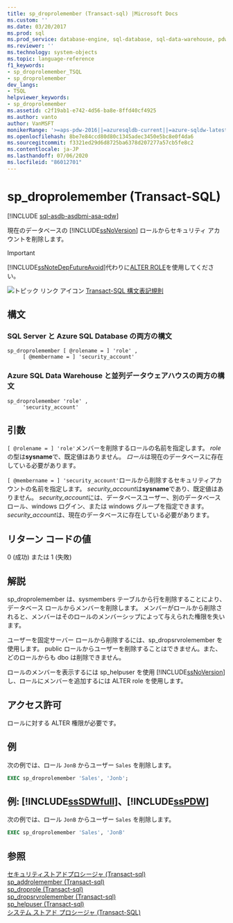 ```yaml
---
title: sp_droprolemember (Transact-sql) |Microsoft Docs
ms.custom: ''
ms.date: 03/20/2017
ms.prod: sql
ms.prod_service: database-engine, sql-database, sql-data-warehouse, pdw
ms.reviewer: ''
ms.technology: system-objects
ms.topic: language-reference
f1_keywords:
- sp_droprolemember_TSQL
- sp_droprolemember
dev_langs:
- TSQL
helpviewer_keywords:
- sp_droprolemember
ms.assetid: c2f19ab1-e742-4d56-ba8e-8ffd40cf4925
ms.author: vanto
author: VanMSFT
monikerRange: '>=aps-pdw-2016||=azuresqldb-current||=azure-sqldw-latest||>=sql-server-2016||=sqlallproducts-allversions||>=sql-server-linux-2017||=azuresqldb-mi-current'
ms.openlocfilehash: 8be7e84ccd80d80c1345adec3450e5bc8e0f4da6
ms.sourcegitcommit: f3321ed29d6d8725ba6378d207277a57cb5fe8c2
ms.contentlocale: ja-JP
ms.lasthandoff: 07/06/2020
ms.locfileid: "86012701"
---
```

# <a name="sp_droprolemember-transact-sql"></a>sp_droprolemember (Transact-SQL)

[!INCLUDE [sql-asdb-asdbmi-asa-pdw](../../includes/applies-to-version/sql-asdb-asdbmi-asa-pdw.md)]

  現在のデータベースの [!INCLUDE[ssNoVersion](../../includes/ssnoversion-md.md)] ロールからセキュリティ アカウントを削除します。  
  
> [!IMPORTANT]  
>  [!INCLUDE[ssNoteDepFutureAvoid](../../includes/ssnotedepfutureavoid-md.md)]代わりに[ALTER ROLE](../../t-sql/statements/alter-role-transact-sql.md)を使用してください。  
  
 ![トピック リンク アイコン](../../database-engine/configure-windows/media/topic-link.gif "トピック リンク アイコン") [Transact-SQL 構文表記規則](../../t-sql/language-elements/transact-sql-syntax-conventions-transact-sql.md)  
  
## <a name="syntax"></a>構文  

### <a name="syntax-for-both-sql-server-and-azure-sql-database"></a>SQL Server と Azure SQL Database の両方の構文

```  
sp_droprolemember [ @rolename = ] 'role' ,   
     [ @membername = ] 'security_account'  
```  

### <a name="syntax-for-both-azure-sql-data-warehouse-and-parallel-data-warehouse"></a>Azure SQL Data Warehouse と並列データウェアハウスの両方の構文

```  
sp_droprolemember 'role' ,  
     'security_account'  
```  
  
## <a name="arguments"></a>引数  
`[ @rolename = ] 'role'`メンバーを削除するロールの名前を指定します。 *role*の型は**sysname**で、既定値はありません。 *ロール*は現在のデータベースに存在している必要があります。  
  
`[ @membername = ] 'security_account'`ロールから削除するセキュリティアカウントの名前を指定します。 *security_account*は**sysname**であり、既定値はありません。 *security_account*には、データベースユーザー、別のデータベースロール、windows ログイン、または windows グループを指定できます。 *security_account*は、現在のデータベースに存在している必要があります。  
  
## <a name="return-code-values"></a>リターン コードの値  
 0 (成功) または 1 (失敗)  
  
## <a name="remarks"></a>解説  
 sp_droprolemember は、sysmembers テーブルから行を削除することにより、データベース ロールからメンバーを削除します。 メンバーがロールから削除されると、メンバーはそのロールのメンバーシップによって与えられた権限を失います。  
  
 ユーザーを固定サーバー ロールから削除するには、sp_dropsrvrolemember を使用します。 public ロールからユーザーを削除することはできません。また、どのロールからも dbo は削除できません。  
  
 ロールのメンバーを表示するには sp_helpuser を使用 [!INCLUDE[ssNoVersion](../../includes/ssnoversion-md.md)] し、ロールにメンバーを追加するには ALTER role を使用します。  
  
## <a name="permissions"></a>アクセス許可  
 ロールに対する ALTER 権限が必要です。  
  
## <a name="examples"></a>例  
 次の例では、ロール `JonB` からユーザー `Sales` を削除します。  
  
```sql
EXEC sp_droprolemember 'Sales', 'Jonb';  
```  
  
## <a name="examples-sssdwfull-and-sspdw"></a>例: [!INCLUDE[ssSDWfull](../../includes/sssdwfull-md.md)]、[!INCLUDE[ssPDW](../../includes/sspdw-md.md)]  
 次の例では、ロール `JonB` からユーザー `Sales` を削除します。  
  
```sql
EXEC sp_droprolemember 'Sales', 'JonB'  
```  
  
## <a name="see-also"></a>参照  
 [セキュリティストアドプロシージャ &#40;Transact-sql&#41;](../../relational-databases/system-stored-procedures/security-stored-procedures-transact-sql.md)   
 [sp_addrolemember &#40;Transact-sql&#41;](../../relational-databases/system-stored-procedures/sp-addrolemember-transact-sql.md)   
 [sp_droprole &#40;Transact-sql&#41;](../../relational-databases/system-stored-procedures/sp-droprole-transact-sql.md)   
 [sp_dropsrvrolemember &#40;Transact-sql&#41;](../../relational-databases/system-stored-procedures/sp-dropsrvrolemember-transact-sql.md)   
 [sp_helpuser &#40;Transact-sql&#41;](../../relational-databases/system-stored-procedures/sp-helpuser-transact-sql.md)   
 [システム ストアド プロシージャ &#40;Transact-SQL&#41;](../../relational-databases/system-stored-procedures/system-stored-procedures-transact-sql.md)  
  
  

